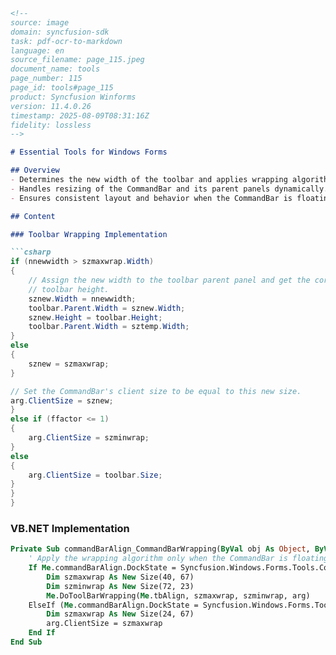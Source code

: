 ```markdown
<!--
source: image
domain: syncfusion-sdk
task: pdf-ocr-to-markdown
language: en
source_filename: page_115.jpeg
document_name: tools
page_number: 115
page_id: tools#page_115
product: Syncfusion Winforms
version: 11.4.0.26
timestamp: 2025-08-09T08:31:16Z
fidelity: lossless
-->

# Essential Tools for Windows Forms

## Overview
- Determines the new width of the toolbar and applies wrapping algorithms based on the CommandBar's state.
- Handles resizing of the CommandBar and its parent panels dynamically.
- Ensures consistent layout and behavior when the CommandBar is floating or docked.

## Content

### Toolbar Wrapping Implementation

```csharp
if (nnewwidth > szmaxwrap.Width)
{
    // Assign the new width to the toolbar parent panel and get the corresponding
    // toolbar height.
    sznew.Width = nnewwidth;
    toolbar.Parent.Width = sznew.Width;
    sznew.Height = toolbar.Height;
    toolbar.Parent.Width = sztemp.Width;
}
else
{
    sznew = szmaxwrap;
}

// Set the CommandBar's client size to be equal to this new size.
arg.ClientSize = sznew;
}
else if (ffactor <= 1)
{
    arg.ClientSize = szminwrap;
}
else
{
    arg.ClientSize = toolbar.Size;
}
}
}
```

### VB.NET Implementation

```vb
Private Sub commandBarAlign_CommandBarWrapping(ByVal obj As Object, ByVal arg As Syncfusion.Windows.Forms.Tools.CommandBarWrappingEventArgs)
    ' Apply the wrapping algorithm only when the CommandBar is floating.
    If Me.commandBarAlign.DockState = Syncfusion.Windows.Forms.Tools.CommandBarDockState.Float Then
        Dim szmaxwrap As New Size(40, 67)
        Dim szminwrap As New Size(72, 23)
        Me.DoToolBarWrapping(Me.tbAlign, szmaxwrap, szminwrap, arg)
    ElseIf (Me.commandBarAlign.DockState = Syncfusion.Windows.Forms.Tools.CommandBarDockState.Left) OrElse (Me.commandBarAlign.DockState = Syncfusion.Windows.Forms.Tools.CommandBarDockState.Right) Then
        Dim szmaxwrap As New Size(24, 67)
        arg.ClientSize = szmaxwrap
    End If
End Sub
```

<!-- tags: [syncfusion, winforms, commandbar, toolswrapping, alignment, toolbar] keywords: [CommandBarWrapping, DockState, ClientSize, DoToolBarWrapping, szmaxwrap, szminwrap, toolbar alignment, floating toolbar, docked toolbar] -->
```